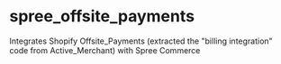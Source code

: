 spree_offsite_payments
======================

Integrates Shopify Offsite_Payments (extracted the "billing integration" code from Active_Merchant) with Spree Commerce
